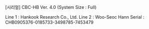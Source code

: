 [시리얼] CBC-HB Ver. 4.0
   (System Size : Full)

   Line 1 : Hankook Research Co., Ltd.
   Line 2 : Woo-Seoc Hann
   Serial : CHB0905376-0185733-3498785-7453479
